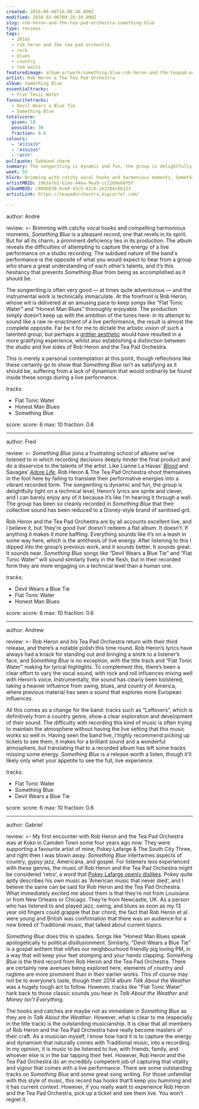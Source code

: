 ```yaml
---
created: 2016-06-08T16:08:40.000Z
modified: 2018-03-06T00:20:39.000Z
slug: rob-heron-and-the-tea-pad-orchestra-something-blue
type: reviews
tags:
  - 2010s
  - rob heron and the tea pad orchestra
  - rock
  - blues
  - country
  - tom waits
featuredimage: album-artwork/something-blue-rob-heron-and-the-teapad-orchestra.jpg
artist: Rob Heron & The Tea Pad Orchestra
album: Something Blue
essentialtracks:
  - Flat Tonic Water
favouritetracks:
  - Devil Wears a Blue Tie
  - Something Blue
totalscore:
  given: 18
  possible: 30
  fraction: 0.6
colours:
  - "#333439"
  - "#49a9d6"
  - "#FFF"
pullquote: Subdued charm
summary: The songwriting is dynamic and fun, the group is delightfully tight on a technical level, Heron’s lyrics are sprite and clever, and I can barely enjoy any of it because it’s like I’m hearing it through a wall.
week: 56
blurb: Brimming with catchy vocal hooks and harmonious moments, Something Blue is a pleasant record, but its production leaves much to be desired.
artistMBID: 19b1e7e2-b1ee-44ea-9ea9-cc2289e66f5f
albumMBID: c880b630-bc60-43c5-82cb-2e2384c6b133
artistLink: https://teapadorchestra.bigcartel.com/

---
```


author: André

review: >-
  Brimming with catchy vocal hooks and compelling harmonious moments, *Something Blue* is a pleasant record, one that revels in its spirit. But for all its charm, a prominent deficiency lies in its production. The album reveals the difficulties of attempting to capture the energy of a live performance on a studio recording. The subdued nature of the band's performance is the opposite of what you would expect to hear from a group who share a great understanding of each other’s talents, and it’s this hesitancy that prevents *Something Blue* from being as accomplished as it should be. 
  
  The songwriting is often very good — at times quite adventurous — and the instrumental work is technically immaculate. At the forefront is Rob Heron, whose wit is delivered at an amusing pace to keep songs like “Flat Tonic Water” and “Honest Man Blues” thoroughly enjoyable. The production simply doesn’t keep up with the ambition of the tunes here: in its attempt to sound like a raw re-enactment of a live performance, the result is almost the complete opposite. Far be it for me to dictate the artistic vision of such a talented group, but perhaps a [grittier aesthetic](/reviews/tom-waits-rain-dogs/) would have resulted in a more gratifying experience, whilst also establishing a distinction between the studio and live sides of Rob Heron and the Tea Pad Orchestra. 
  
  This is merely a personal contemplation at this point, though reflections like these certainly go to show that *Something Blue* isn’t as satisfying as it should be, suffering from a lack of dynamism that would ordinarily be found inside these songs during a live performance.

tracks:
  - Flat Tonic Water
  - ­Honest Man Blues
  - ­­Something Blue

score:
  score: 6
  max: 10
  fraction: 0.6

---
author: Fred

review: >-
  *Something Blue* joins a frustrating school of albums we’ve listened to in which recording decisions deeply hinder the final product and do a disservice to the talents of the artist. Like Lianne La Havas’ [*Blood*](/reviews/lianne-la-havas-blood/) and Savages’ [*Adore Life*](/reviews/adore-life/), Rob Heron & The Tea Pad Orchestra shoot themselves in the foot here by failing to translate their performative energies into a vibrant recorded form. The songwriting is dynamic and fun, the group is delightfully tight on a technical level, Heron’s lyrics are sprite and clever, and I can barely enjoy any of it because it’s like I’m hearing it through a wall. The group has been so cleanly recorded in *Something Blue* that their collective sound has been reduced to a Disney-style brand of sanitised grit. 
  
  Rob Heron and the Tea Pad Orchestra are by all accounts excellent live, and I believe it, but ‘they’re good live’ doesn’t redeem a flat album. It doesn’t. If anything it makes it more baffling. Everything sounds like it’s on a leash in some way here, which is the antithesis of live energy. After listening to this I dipped into the group’s previous work, and it sounds better. It sounds great. It sounds near. *Something Blue* songs like “Devil Wears a Blue Tie” and “Flat Tonic Water” will sound similarly lively in the flesh, but in their recorded form they are more engaging on a technical level than a human one.

tracks:
  - Devil Wears a Blue Tie
  - ­Flat Tonic Water
  - ­Honest Man Blues

score:
  score: 6
  max: 10
  fraction: 0.6

---
author: Andrew

review: >-
  Rob Heron and his Tea Pad Orchestra return with their third release, and there’s a notable polish this time round. Rob Heron’s lyrics have always had a knack for standing out and bringing a smirk to a listener’s face, and *Something Blue* is no exception, with the title track and “Flat Tonic Water” making for lyrical highlights. To complement this, there’s been a clear effort to vary the vocal sound, with rock and roll influences mixing well with Heron’s voice. Instrumentally, the sound has clearly been bolstered, taking a heavier influence from swing, blues, and country of America, where previous material has seen a sound that explores more European influences. 
  
  All this comes as a change for the band: tracks such as “Leftovers”, which is definitively from a country genre, show a clear exploration and development of their sound. The difficulty with recording this kind of music is often trying to maintain the atmosphere without having the live setting that this music works so well in. Having seen the band live, I highly recommend picking up tickets to see them, it makes for a brilliant sound and a wonderful atmosphere, but translating that to a recorded album has left some tracks missing some energy. *Something Blue* is a release worth a listen, though it’ll likely only whet your appetite to see the full, live experience.

tracks:
  - Flat Tonic Water
  - ­Something Blue
  - ­Devil Wears a Blue Tie

score:
  score: 6
  max: 10
  fraction: 0.6

---
author: Gabriel

review: >-
  My first encounter with Rob Heron and the Tea Pad Orchestra was at Koko in Camden Town some four years ago now. They were supporting a favourite artist of mine, Pokey Lafarge & The South City Three, and right then I was blown away. _Something Blue_ intertwines aspects of country, gypsy jazz, Americana, and gospel. For listeners less experienced with these genres, the music of Rob Heron and the Tea Pad Orchestra might be considered ‘retro’, a word that [Pokey Lafarge openly dislikes](https://www.youtube.com/watch?v=No22bRC1-gA). Pokey quite aptly describes his own music as 'American music that never died', and I believe the same can be said for Rob Heron and the Tea Pad Orchestra. What immediately excited me about them is that they’re not from Louisiana or from New Orleans or Chicago. They’re from Newcastle, UK. As a person who has listened to and played jazz, swing, and blues as soon as my 13 year old fingers could grapple that bar chord, the fact that Rob Heron et al. were young and British was confirmation that there was an audience for a new breed of Traditional music, that talked about current topics.

  *Something Blue* does this in spades. Songs like "Honest Man Blues speak apologetically to political disillusionment. Similarly, "Devil Wears a Blue Tie" is a gospel anthem that vilifies our neighbourhood friendly pig loving PM, in a way that will keep your feet stomping and your hands clapping. *Something Blue* is the third record from Rob Heron and the Tea Pad Orchestra. There are certainly new avenues being explored here, elements of country and ragtime are more prominent than in their earlier works. This of course may not be to everyone’s taste, though their 2014 album *Talk About the Weather* was a hugely tough act to follow. However, tracks like "Flat Tonic Water" hark back to those classic sounds you hear in *Talk About the Weather* and *Money Isn’t Everything*.

  The hooks and catches are maybe not as immediate in *Something Blue* as they are in *Talk About the Weather*. However, what is clear to me (especially in the title track) is the outstanding musicianship. It is clear that all members of Rob Heron and the Tea Pad Orchestra have really become masters of their craft. As a musician myself, I know how hard it is to capture the energy and dynamism that naturally comes with Traditional music, into a recording. In my opinion, it is music to be listened to live, with friends, family, and whoever else is in the bar tapping their feet. However, Rob Heron and the Tea Pad Orchestra do an incredibly competent job of capturing that vitality and vigour that comes with a live performance. There are some outstanding tracks on *Something Blue* and some great song writing. For those unfamiliar with this style of music, this record has hooks that’ll keep you humming and it has current context. However, if you really want to experience Rob Heron and the Tea Pad Orchestra, pick up a ticket and see them live. You won’t regret it.
